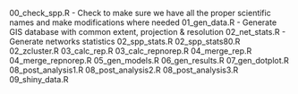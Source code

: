 00_check_spp.R - Check to make sure we have all the proper scientific names and make modifications where needed
01_gen_data.R - Generate GIS database with common extent, projection & resolution
02_net_stats.R - Generate networks statistics
02_spp_stats.R
02_spp_stats80.R
02_zcluster.R
03_calc_rep.R
03_calc_repnorep.R
04_merge_rep.R
04_merge_repnorep.R
05_gen_models.R
06_gen_results.R
07_gen_dotplot.R
08_post_analysis1.R
08_post_analysis2.R
08_post_analysis3.R
09_shiny_data.R